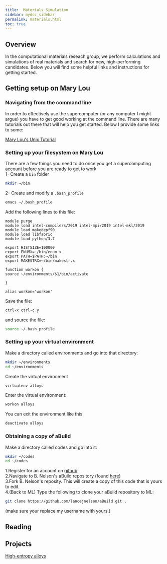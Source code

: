```yaml
---
title:  Materials Simulation
sidebar: mydoc_sidebar
permalink: materials.html
toc: true
---
```



## Overview

In the computational materials reseach group, we perform calculations
and simulations of real materials and search for new, high-performing
candidates.  Below you will find some helpful links and instructions
for getting started.  

## Getting setup on Mary Lou

###  Navigating from the command line
In order to effectively use the supercomputer (or any computer I might
argue) you have to get good working at the command line.  There are
many tutorials out there that will help you get started.  Below I
provide some links to some:

[Mary Lou's Unix Tutorial][mlunixtutorial]

### Setting up your filesystem on Mary Lou
There are a few things you need to do once you get a supercomputing
account before you are ready to get to work  
1- Create a `bin` folder
``` bash
mkdir ~/bin
```
2- Create and modify a `.bash_profile`
``` bash
emacs ~/.bash_profile
```
Add the following lines to this file:
```
module purge
module load intel-compilers/2019 intel-mpi/2019 intel-mkl/2019
module load makedepf90
module load libfabric
module load python/3.7

export HISTSIZE=100000
export ENUMX=~/bin/enum.x
export PATH=$PATH:~/bin
export MAKESTRX=~/bin/makestr.x

function workon {
source ~/environments/$1/bin/activate

}

alias workon='workon'
```

Save the file:
``` bash
ctrl-x ctrl-c y
```
and source the file:
``` bash
source ~/.bash_profile
```

### Setting up your virtual environment
Make a directory called environments and go into that directory:
``` bash
mkdir ~/environments
cd ~/environments
```
Create the virtual environment
``` bash
virtualenv alloys 
```

Enter the virtual environment:
``` bash
workon alloys 
```

You can exit the environment like this:
``` bash
deactivate alloys 
```



### Obtaining a copy of aBuild
Make a directory called codes and go into it:
``` bash
mkdir ~/codes
cd ~/codes
```

1.Register for an account on [github][gh].  
2.Navigate to B. Nelson's aBuild repository (found [here][ljnabuild])  
3.Fork B. Nelson's reposity.  This will create a copy of this code
that is yours to edit.  
4.(Back to ML)  Type the following to clone your aBuild repository to
ML:  
```bash
git clone https://github.com/lancejnelson/aBuild.git .
```  
(make sure your replace my username with yours.)  
## Reading

## Projects

[High-entropy alloys][hea]



[hea]: https://byuiphysics.github.io/main/hea.html  
[mlunixtutorial]: https://rc.byu.edu/documentation/unix-tutorial/  
[gh]:https://www.github.com
[ljnabuild]: https://github.com/lancejnelson/aBuild
